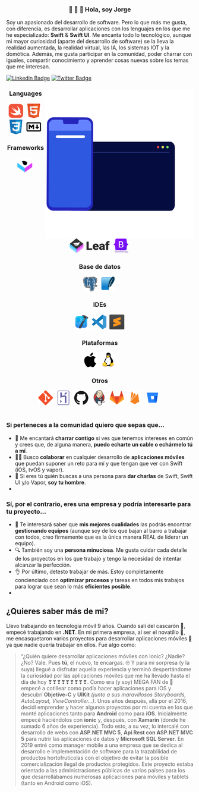 <!--
   **jorgemhtdev/jorgemhtdev** is a ✨ _special_ ✨ repository because its `README.md` (this file) appears on your GitHub profile.
   
   Here are some ideas to get you started:
   
   - 🔭 I’m currently working on ...
   - 🌱 I’m currently learning ...
   - 👯 I’m looking to collaborate on ...
   - 🤔 I’m looking for help with ...
   - 💬 Ask me about ...
   - 📫 How to reach me: ...
   - 😄 Pronouns: ...
   - ⚡ Fun fact: ...
   -->
   
<h3 align="center"> 👋 👋 👋 Hola, soy Jorge</h3>

Soy un apasionado del desarrollo de software. Pero lo que más me gusta, con diferencia, es desarrollar aplicaciones con los lenguajes en los que me he especializado: **Swift** & **Swift UI**.
Me encanta todo lo tecnológico, aunque mi mayor curiosidad (aparte del desarrollo de software) se la lleva la realidad aumentada, la realidad virtual, las IA, los sistemas IOT y la domótica.
Además, me gusta participar en la comunidad, poder charrar con iguales, compartir conocimiento y aprender cosas nuevas sobre los temas que me interesan.

[![Linkedin Badge](https://img.shields.io/badge/-LinkedIn-0e76a8?style=flat-square&logo=Linkedin&logoColor=white)](https://linkedin.com/in/jorgemhtdev)
[![Twitter Badge](https://img.shields.io/badge/-Twitter-00acee?style=flat-square&logo=Twitter&logoColor=white)](https://twitter.com/jorgemhtdev)

<section>
   <img align="right" alt="gif" src="https://github.com/jorgemhtdev/Resources/blob/main/assets/mobile.gif" width="400" />
  
   <div align="center">
      <h3>Languages</h3>
      <img src="https://github.com/jorgemhtdev/Resources/blob/main/assets/languages/swift.svg" title="swift" alt="swift" width="40" height="40"/>&nbsp;
      <img src="https://github.com/jorgemhtdev/Resources/blob/main/assets/languages/html5.svg" title="html5" alt="html5" width="40" height="40"/>&nbsp;
      <img src="https://github.com/jorgemhtdev/Resources/blob/main/assets/languages/css3.svg" title="css3" alt="css3" width="40" height="40"/>&nbsp;
      <img src="https://github.com/jorgemhtdev/Resources/blob/main/assets/languages/markdown.svg" title="markdown" alt="markdown" width="40" height="40"/>&nbsp;
   </div>
  
   <section align="center">
      <h3>Frameworks</h3>
      <img src="https://github.com/jorgemhtdev/Resources/blob/main/assets/frameworks/vapor.png" title="vapor" alt="vapor" width="40" height="40"/>&nbsp;
      <img src="https://github.com/jorgemhtdev/Resources/blob/main/assets/frameworks/leaf.png" title="leaf" alt="leaf" width="110" height="40"/>&nbsp;
      <img src="https://github.com/jorgemhtdev/Resources/blob/main/assets/frameworks/bootstrap.svg" title="bootstrap" alt="bootstrap" width="40" height="40"/>&nbsp;
   </section>
  
   <section align="center">
      <h3>Base de datos</h3>
      <img src="https://github.com/jorgemhtdev/Resources/blob/main/assets/db/postgresql.svg" title="postgresql" alt="postgresql" width="40" height="40"/>&nbsp;
      <img src="https://github.com/jorgemhtdev/Resources/blob/main/assets/db/sqlite.svg" title="sqlite" alt="sqlite" width="40" height="40"/>&nbsp;
   </section>
</section>

<section align="center">
   <h3>IDEs</h3>
   <img src="https://github.com/jorgemhtdev/Resources/blob/main/assets/ides/xcode.svg" title="xcode" alt="xcode" width="40" height="40"/>&nbsp;
   <img src="https://github.com/jorgemhtdev/Resources/blob/main/assets/ides/vscode.svg" title="vscode" alt="vscode" width="40" height="40"/>&nbsp;
   <img src="https://github.com/jorgemhtdev/Resources/blob/main/assets/ides/sublimetext.png" title="sublimetext" alt="sublimetext" width="40" height="40"/>&nbsp;
</section>

<section align="center">
   <h3>Plataformas</h3>
   <img src="https://github.com/jorgemhtdev/Resources/blob/main/assets/platforms/apple.svg" title="apple" alt="apple" width="40" height="40"/>&nbsp;
   <img src="https://github.com/jorgemhtdev/Resources/blob/main/assets/platforms/linux.svg" title="linux" alt="linux" width="40" height="40"/>&nbsp;
</section>

<section align="center">
   <h3>Otros</h3>
   <img src="https://github.com/jorgemhtdev/Resources/blob/main/assets/tools/git.svg" title="git" alt="git" width="40" height="40"/>&nbsp;
   <img src="https://github.com/jorgemhtdev/Resources/blob/main/assets/tools/heroku.svg" title="heroku" alt="heroku" width="40" height="40"/>&nbsp;
   <img src="https://github.com/jorgemhtdev/Resources/blob/main/assets/tools/github.svg" title="github" alt="github" width="40" height="40"/>&nbsp;
   <img src="https://github.com/jorgemhtdev/Resources/blob/main/assets/tools/jenkins.svg" title="jenkins" alt="jenkins" width="40" height="40"/>&nbsp;
   <img src="https://github.com/jorgemhtdev/Resources/blob/main/assets/tools/gitlab.svg" title="gitlab" alt="gitlab" width="40" height="40"/>&nbsp;
   <img src="https://github.com/jorgemhtdev/Resources/blob/main/assets/tools/firebase.svg" title="firebase" alt="firebase" width="40" height="40"/>&nbsp;
   <img src="https://github.com/jorgemhtdev/Resources/blob/main/assets/tools/bitbucket.svg" title="bitbucket" alt="bitbucket" width="40" height="40"/>&nbsp;
  
</section>

<br/>

### Si perteneces a la comunidad quiero que sepas que...

- 💬 Me encantará **charrar contigo** si ves que tenemos intereses en común y crees que, de alguna manera, **puedo echarte un cable o echármelo tú a mí**.
- 👨‍💻 Busco **colaborar** en cualquier desarrollo de **aplicaciones móviles** que puedan suponer un reto para mí y que tengan que ver con Swift (iOS, tvOS y vapor).
- 🎤 Si eres tú quién buscas a una persona para **dar charlas** de Swift, Swift UI y/o Vapor, **soy tu hombre**. 
- 
### Sí, por el contrario, eres una empresa y podría interesarte para tu proyecto...
- 🤼 Te interesará saber que **mis mejores cualidades** las podrás encontrar **gestionando equipos** (aunque soy de los que bajan al barro a trabajar con todos, creo firmemente que es la única manera REAL de liderar un equipo).
- 🔍 También soy una **persona minuciosa**. Me gusta cuidar cada detalle de los proyectos en los que trabajo y tengo la necesidad de intentar alcanzar la perfección.
- 👌 Por último, detesto trabajar de más. Estoy completamente concienciado con **optimizar procesos** y tareas en todos mis trabajos para lograr que sean lo más **eficientes posible**.
- 
## ¿Quieres saber más de mi?
Llevo trabajando en tecnología móvil 9 años.
Cuando salí del cascarón 🐣, empecé trabajando en **.NET**. En mi primera empresa, al ser el novatillo 👶, me encasquetaron varios proyectos para desarrollar aplicaciones móviles 📱 ya que nadie quería trabajar en ellos.
Fue algo como: 
> “¿Quién quiere desarrollar aplicaciones móviles con Ionic? ¿Nadie? ¿No? Vale. Pues **tú**, el nuevo, te encargas. 🤓 
Y para mi sorpresa (y la suya) llegué a disfrutar aquella experiencia y terminó despertándome la curiosidad por las aplicaciones móviles que me ha llevado hasta el día de hoy ❣❣❣❣❣❣❣❣❣.
Como era (y soy) MEGA FAN de  empecé a cotillear como podía hacer aplicaciones para iOS y descubrí **Objetive-C** y **UIKit** *(junto a sus maravillosos Storyboards, AutoLayout, ViewController...)*.
Unos años después, allá por el 2016, decidí emprender y hacer algunos proyectos por mi cuenta en los que monté aplicaciones tanto para **Android** como para **iOS**. Inicialmente empecé haciéndolos con **ionic** y, después, con **Xamarin** (donde he sumado 6 años de experiencia). Todo esto, a su vez, lo intercalé con desarrollo de webs con **ASP.NET MVC 5**, **Api Rest con ASP.NET MVC 5** para nutrir las aplicaciones de datos y **Microsoft SQL Server**.
En 2019 entré como manager mobile a una empresa que se dedica al desarrollo e implementación de software para la trazabilidad de productos hortofrutícolas con el objetivo de evitar la posible comercialización ilegal de productos protegidos. Este proyecto estaba orientado a las administraciones públicas de varios países para los que desarrollábamos numerosas aplicaciones para móviles y tablets (tanto en Android como iOS).
